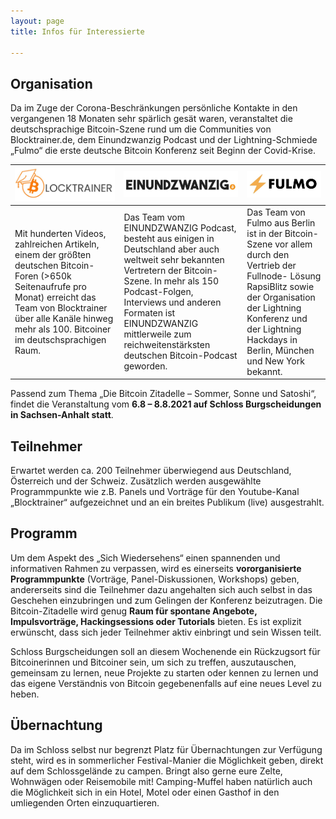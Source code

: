 ```yaml
---
layout: page
title: Infos für Interessierte

---
```

## Organisation

Da im Zuge der Corona-Beschränkungen persönliche Kontakte in den vergangenen 18 Monaten sehr
spärlich gesät waren, veranstaltet die deutschsprachige Bitcoin-Szene rund um die Communities von
Blocktrainer.de, dem Einundzwanzig Podcast und der Lightning-Schmiede „Fulmo“ die erste deutsche
Bitcoin Konferenz seit Beginn der Covid-Krise.


|![Blocktrainer Logo](/assets/img/logo_blocktrainer.jpg) | ![EINUNDZWANZIG Logo](/assets/img/logo_einundzwanzig.JPG)| ![Fulmo Logo](/assets/img/logo_fulmo.JPG) |
| -------- | -------- | -------- |
| Mit hunderten Videos, zahlreichen Artikeln, einem der größten deutschen Bitcoin-Foren (>650k Seitenaufrufe pro Monat) erreicht das Team von Blocktrainer über alle Kanäle hinweg mehr als 100. Bitcoiner im deutschsprachigen Raum. | Das Team vom EINUNDZWANZIG Podcast, besteht aus einigen in Deutschland aber auch weltweit sehr bekannten Vertretern der Bitcoin-Szene. In mehr als 150 Podcast-Folgen, Interviews und anderen Formaten ist EINUNDZWANZIG mittlerweile zum reichweitenstärksten deutschen Bitcoin-Podcast geworden.  | Das Team von Fulmo aus Berlin ist in der Bitcoin-Szene vor allem durch den Vertrieb der Fullnode- Lösung RapsiBlitz sowie der Organisation der Lightning Konferenz und der Lightning Hackdays in Berlin, München und New York bekannt.   |



Passend zum Thema „Die Bitcoin Zitadelle – Sommer, Sonne und Satoshi“, findet die Veranstaltung
vom **6.8 – 8.8.2021 auf Schloss Burgscheidungen in Sachsen-Anhalt statt**.

## Teilnehmer


Erwartet werden ca. 200 Teilnehmer überwiegend aus Deutschland, Österreich und der Schweiz.
Zusätzlich werden ausgewählte Programmpunkte wie z.B. Panels und Vorträge für den
Youtube-Kanal „Blocktrainer“ aufgezeichnet und an ein breites Publikum (live) ausgestrahlt.

## Programm

Um dem Aspekt des „Sich Wiedersehens“ einen spannenden und informativen Rahmen zu verpassen,
wird es einerseits **vororganisierte Programmpunkte** (Vorträge, Panel-Diskussionen, Workshops)
geben, andererseits sind die Teilnehmer dazu angehalten sich auch selbst in das Geschehen
einzubringen und zum Gelingen der Konferenz beizutragen. Die Bitcoin-Zitadelle wird genug **Raum
für spontane Angebote, Impulsvorträge, Hackingsessions oder Tutorials** bieten. Es ist explizit
erwünscht, dass sich jeder Teilnehmer aktiv einbringt und sein Wissen teilt.


Schloss Burgscheidungen soll an diesem Wochenende ein Rückzugsort für Bitcoinerinnen und Bitcoiner sein, um sich zu
treffen, auszutauschen, gemeinsam zu lernen, neue Projekte zu starten oder kennen zu lernen und
das eigene Verständnis von Bitcoin gegebenenfalls auf eine neues Level zu heben.


## Übernachtung
Da im Schloss selbst nur begrenzt Platz für Übernachtungen zur Verfügung steht, wird es in sommerlicher Festival-Manier die Möglichkeit geben, direkt auf dem Schlossgelände zu campen. Bringt also gerne eure Zelte, Wohnwägen oder Reisemobile mit! Camping-Muffel haben natürlich auch die Möglichkeit sich in ein Hotel, Motel oder einen Gasthof in den umliegenden Orten einzuquartieren. 

